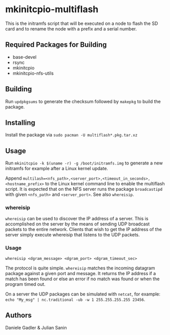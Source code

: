 mkinitcpio-multiflash
=====================
This is the initramfs script that will be executed on a node to flash the SD card and to rename the node with a prefix and a serial number. 

Required Packages for Building
------------------------------
* base-devel
* rsync
* mkinitcpio
* mkinitcpio-nfs-utils

Building
--------
Run `updpkgsums` to generate the checksum followed by `makepkg` to build the package.

Installing
----------
Install the package via `sudo pacman -U multiflash*.pkg.tar.xz`

Usage
-----
Run `mkinitcpio -k $(uname -r) -g /boot/initramfs.img` to generate a new initramfs for example after a Linux kernel update.

Append `multilash=<nfs_path>,<server_port>,<timeout_in_seconds>,<hostname_prefix>` to the Linux kernel command line to enable the multiflash script.
It is expected that on the NFS server runs the package `broadcastipd` with given `<nfs_path>` and `<server_port>`. See also `whereisip`.

### whereisip

`whereisip` can be used to discover the IP address of a server.
This is accomplished on the server by the means of sending UDP broadcast packets to the entire network.
Clients that wish to get the IP address of the server simply execute whereisip that listens to the UDP packets.

### Usage

`whereisip <dgram_message> <dgram_port> <dgram_timeout_sec>`

The protocol is quite simple. `whereisip` matches the incoming datagram package against a given port and message.
It returns the IP address if a match has been found or else an error if no match was found or when the program timed out.

On a server the UDP packages can be simulated with `netcat`, for example: `echo "My_msg" | nc.traditional -ub -w 1 255.255.255.255 23456`.

Authors
-------
Daniele Gadler & Julian Sanin
